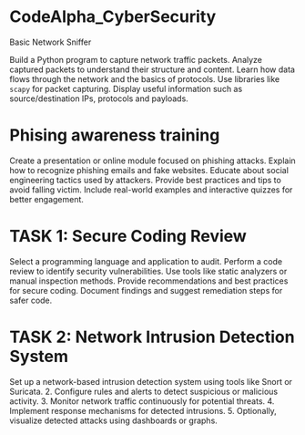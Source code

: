 # CodeAlpha_CyberSecurity
 Basic Network Sniffer

Build a Python program to capture network traffic packets.
Analyze captured packets to understand their structure and content.
 Learn how data flows through the network and the basics of protocols.
 Use libraries like `scapy` for packet capturing.
 Display useful information such as source/destination IPs, protocols and payloads.

# Phising awareness training
Create a presentation or online module focused on phishing attacks.
Explain how to recognize phishing emails and fake websites.
Educate about social engineering tactics used by attackers.
Provide best practices and tips to avoid falling victim.
Include real-world examples and interactive quizzes for better engagement.

# TASK 1: Secure Coding Review
Select a programming language and application to audit.
Perform a code review to identify security vulnerabilities.
Use tools like static analyzers or manual inspection methods.
Provide recommendations and best practices for secure coding.
Document findings and suggest remediation steps for safer code.

# TASK 2: Network Intrusion Detection System
Set up a network-based intrusion detection system using tools like Snort or Suricata.
2. Configure rules and alerts to detect suspicious or malicious activity.
3. Monitor network traffic continuously for potential threats.
4. Implement response mechanisms for detected intrusions.
5. Optionally, visualize detected attacks using dashboards or graphs.
